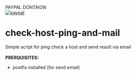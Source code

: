 PAYPAL DONTAION  
[![paypal](https://www.paypalobjects.com/en_US/i/btn/btn_donateCC_LG.gif)](https://www.paypal.me/sistemistaitaliano/1)
# check-host-ping-and-mail

Simple script for ping check a host and send result via email</br>
</br>
**PRERQUISITES:**

- postfix installed (for send email)




